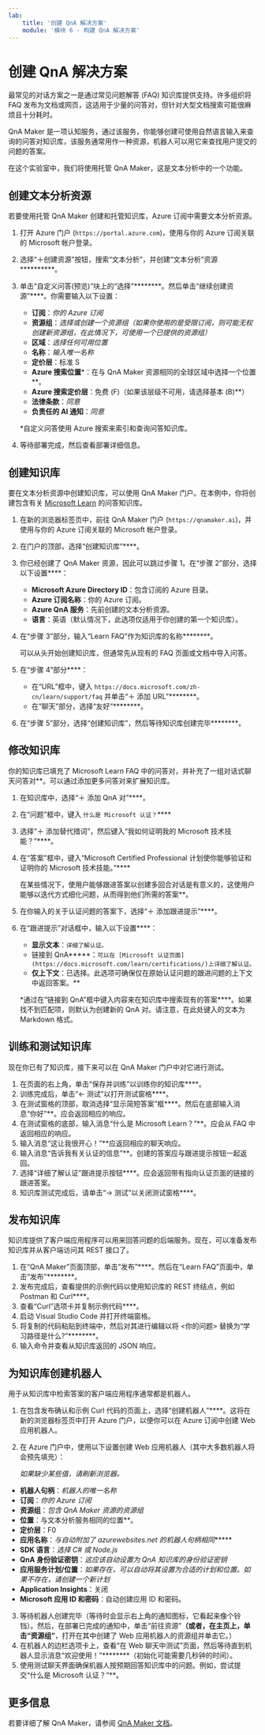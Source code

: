 ```yaml
---
lab:
    title: '创建 QnA 解决方案'
    module: '模块 6 - 构建 QnA 解决方案'
---
```


# 创建 QnA 解决方案

最常见的对话方案之一是通过常见问题解答 (FAQ) 知识库提供支持。许多组织将 FAQ 发布为文档或网页，这适用于少量的问答对，但针对大型文档搜索可能很麻烦且十分耗时。

QnA Maker 是一项认知服务，通过该服务，你能够创建可使用自然语言输入来查询的问答对知识库，该服务通常用作一种资源，机器人可以用它来查找用户提交的问题的答案。

在这个实验室中，我们将使用托管 QnA Maker，这是文本分析中的一个功能。 

## 创建文本分析资源 

若要使用托管 QnA Maker 创建和托管知识库，Azure 订阅中需要文本分析资源。

1. 打开 Azure 门户 (`https://portal.azure.com`)，使用与你的 Azure 订阅关联的 Microsoft 帐户登录。
2. 选择“&#65291;创建资源”按钮，搜索“文本分析”，并创建“文本分析”资源**********。 
3. 单击“自定义问答(预览)”块上的“选择”********。然后单击“继续创建资源”****。你需要输入以下设置：
    
    - **订阅**：*你的 Azure 订阅*
    - **资源组**：*选择或创建一个资源组（如果你使用的是受限订阅，则可能无权创建新资源组，在此情况下，可使用一个已提供的资源组）*
    - **区域**：*选择任何可用位置*
    - **名称**：*输入唯一名称*
    - **定价层**：标准 S
    - **Azure 搜索位置**\*：在与 QnA Maker 资源相同的全球区域中选择一个位置**。
    - **Azure 搜索定价层**：免费 (F)（如果该层级不可用，请选择基本 (B)**）
    - **法律条款**：_同意_ 
    - **负责任的 AI 通知**：_同意_
    
    \*自定义问答使用 Azure 搜索来索引和查询问答知识库。

4. 等待部署完成，然后查看部署详细信息。

## 创建知识库

要在文本分析资源中创建知识库，可以使用 QnA Maker 门户。在本例中，你将创建包含有关 [Microsoft Learn](https://docs.microsoft.com/learn) 的问答知识库。

1. 在新的浏览器标签页中，前往 QnA Maker 门户 (`https://qnamaker.ai`)，并使用与你的 Azure 订阅关联的 Microsoft 帐户登录。
2. 在门户的顶部，选择“创建知识库”****。
3. 你已经创建了 QnA Maker 资源，因此可以跳过步骤 1。在“步骤 2”部分，选择以下设置****：
    - **Microsoft Azure Directory ID**：包含订阅的 Azure 目录。
    - **Azure 订阅名称**：你的 Azure 订阅。
    - **Azure QnA 服务**：先前创建的文本分析资源。
    - **语言**：英语（默认情况下，此选项仅适用于你创建的第一个知识库）。
4. 在“步骤 3”部分，输入“Learn FAQ”作为知识库的名称********。

    可以从头开始创建知识库，但通常先从现有的 FAQ 页面或文档中导入问答。

5. 在“步骤 4”部分****：
    - 在“URL”框中，键入 `https://docs.microsoft.com/zh-cn/learn/support/faq` 并单击“&#65291; 添加 URL”********。
    - 在“聊天”部分，选择“友好”********。
6. 在“步骤 5”部分，选择“创建知识库”，然后等待知识库创建完毕********。

## 修改知识库

你的知识库已填充了 Microsoft Learn FAQ 中的问答对，并补充了一组对话式聊天问答对**。可以通过添加更多问答对来扩展知识库。

1. 在知识库中，选择“&#65291; 添加 QnA 对”****。
2. 在“问题”框中，键入 `什么是 Microsoft 认证？`****
3. 选择“&#65291; 添加替代措词”，然后键入“我如何证明我的 Microsoft 技术技能？”****。
4. 在“答案”框中，键入“Microsoft Certified Professional 计划使你能够验证和证明你的 Microsoft 技术技能。”****

    在某些情况下，使用户能够跟进答案以创建多回合对话是有意义的，这使用户能够以迭代方式细化问题，从而得到他们所需的答案**。

5. 在你输入的关于认证问题的答案下，选择“&#65291; 添加跟进提示”****。
6. 在“跟进提示”对话框中，输入以下设置****：
    - **显示文本**：`详细了解认证。`
    - 链接到 QnA****\*：`可以在 [Microsoft 认证页面](https://docs.microsoft.com/learn/certifications/)上详细了解认证。`
    - **仅上下文**：已选择。此选项可确保仅在原始认证问题的跟进问题的上下文中返回答案。**

    \*通过在“链接到 QnA”框中键入内容来在知识库中搜索现有的答案****。如果找不到匹配项，则默认为创建新的 QnA 对。请注意，在此处键入的文本为 Markdown 格式。

## 训练和测试知识库

现在你已有了知识库，接下来可以在 QnA Maker 门户中对它进行测试。

1. 在页面的右上角，单击“保存并训练”以训练你的知识库****。
2. 训练完成后，单击“&larr; 测试”以打开测试窗格****。
3. 在测试窗格的顶部，取消选择“显示简短答案”框****。然后在底部输入消息“你好”**。应会返回相应的响应。
4. 在测试窗格的底部，输入消息“什么是 Microsoft Learn？”**。应会从 FAQ 中返回相应的响应。
5. 输入消息“这让我很开心！”**应返回相应的聊天响应。
6. 输入消息“告诉我有关认证的信息”**。创建的答案应与跟进提示按钮一起返回。
7. 选择“详细了解认证”跟进提示按钮****。应会返回带有指向认证页面的链接的跟进答案。
8. 知识库测试完成后，请单击“&rarr; 测试”以关闭测试窗格****。

## 发布知识库

知识库提供了客户端应用程序可以用来回答问题的后端服务。现在，可以准备发布知识库并从客户端访问其 REST 接口了。

1. 在“QnA Maker”页面顶部，单击“发布”****。然后在“Learn FAQ”页面中，单击“发布”********。
2. 发布完成后，查看提供的示例代码以使用知识库的 REST 终结点，例如 Postman 和 Curl****。
3. 查看“Curl”选项卡并复制示例代码****。
4. 启动 Visual Studio Code 并打开终端窗格。
5. 将复制的代码粘贴到终端中，然后对其进行编辑以将 &lt;你的问题&gt; 替换为“学习路径是什么?”********。
6. 输入命令并查看从知识库返回的 JSON 响应。

## 为知识库创建机器人

用于从知识库中检索答案的客户端应用程序通常都是机器人。

1. 在包含发布确认和示例 Curl 代码的页面上，选择“创建机器人”****。这将在新的浏览器标签页中打开 Azure 门户，以便你可以在 Azure 订阅中创建 Web 应用机器人。
2. 在 Azure 门户中，使用以下设置创建 Web 应用机器人（其中大多数机器人将会预先填充）：

    *如果缺少某些值，请刷新浏览器。*  

  - **机器人句柄**：*机器人的唯一名称*
  - **订阅**：*你的 Azure 订阅*
  - **资源组**：*包含 QnA Maker 资源的资源组*
  - **位置**：与文本分析服务相同的位置**。
  - **定价层**：F0
  - **应用名称**：*与自动附加了 azurewebsites.net 的机器人句柄相同******
  - **SDK 语言**：*选择 C# 或 Node.js*
  - **QnA 身份验证密钥**：*这应该自动设置为 QnA 知识库的身份验证密钥*
  - **应用服务计划/位置**：*如果存在，可以自动将其设置为合适的计划和位置。如果不存在，请创建一个新计划*
  - **Application Insights**：关闭
  - **Microsoft 应用 ID 和密码**：自动创建应用 ID 和密码。
3. 等待机器人创建完毕（等待时会显示右上角的通知图标，它看起来像个铃铛）。然后，在部署已完成的通知中，单击“前往资源”****（或者，在主页上，单击“资源组”****，打开在其中创建了 Web 应用机器人的资源组并单击它。）
4. 在机器人的边栏选项卡上，查看“在 Web 聊天中测试”页面，然后等待直到机器人显示消息“欢迎使用！”********（初始化可能需要几秒钟的时间）。
5. 使用测试聊天界面确保机器人按预期回答知识库中的问题。例如，尝试提交“什么是 Microsoft 认证？”**。

## 更多信息

若要详细了解 QnA Maker，请参阅 [QnA Maker 文档](https://docs.microsoft.com/azure/cognitive-services/qnamaker/)。
